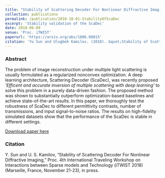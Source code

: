 ```yaml
---
title: "Stability of Scattering Decoder For Nonlinear Diffractive Imaging"
collection: publications
permalink: /publication/2010-10-01-StabilityOfScaDec
excerpt: 'Stability validation of the ScaDec'
date: 2018-06-09
venue: 'Proc. iTWIST'
paperurl: 'https://arxiv.org/abs/1806.08015'
citation: 'Yu Sun and Ulugbek Kamilov. (2018). &quot;Stability of Scattering Decoder For Nonlinear Diffractive Imaging.&quot; <i>iTWIST 2018</i>.'
---
```


### Abstract
The problem of image reconstruction under multiple light scattering is usually formulated as a regularized nonconvex optimization. A deep learning architecture, Scattering Decoder (ScaDec), was recently proposed *'Efficent and accurate inversion of multiple scattering with deep learning'* to solve this problem in a purely data-driven fashion. The proposed method was shown to substantially outperform optimization-based baselines and achieve state-of-the-art results. In this paper, we thoroughly test the robustness of ScaDec to different permittivity contrasts, number of transmissions, and input signal-to-noise ratios. The results on high-fidelity simulated datasets show that the performance of the ScaDec is stable in different settings. 

[Download paper here](https://arxiv.org/abs/1806.08015)

### Citation

Y. Sun and U. S. Kamilov, “Stability of Scattering Decoder For Nonlinear Diffractive Imaging,” Proc. 4th International Traveling Workshop on Interactions between Sparse models and Technology (iTWIST 2018) (Marseille, France, November 21-23), in press.
